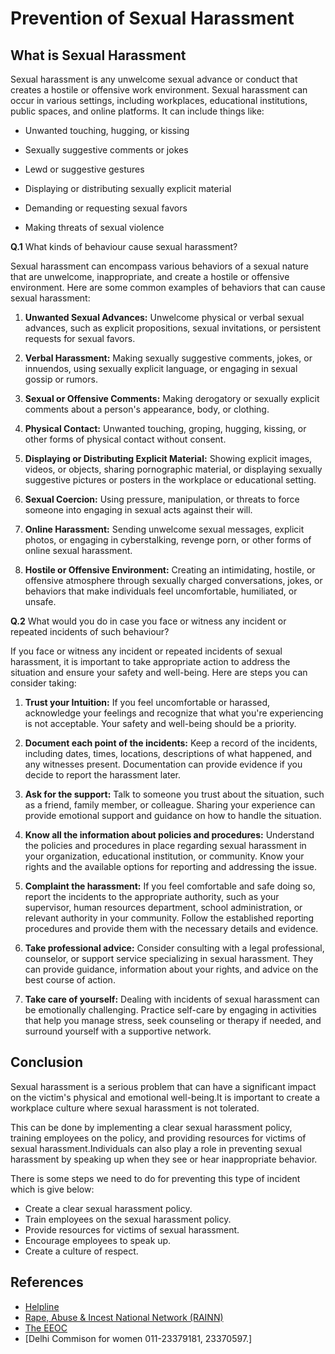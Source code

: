 # Prevention of Sexual Harassment

## What is Sexual Harassment

Sexual harassment is any unwelcome sexual advance or conduct that creates a hostile or offensive work environment. Sexual harassment can occur in various settings, including workplaces, educational institutions, public spaces, and online platforms. It can include things like:

* Unwanted touching, hugging, or kissing

* Sexually suggestive comments or jokes

* Lewd or suggestive gestures

* Displaying or distributing sexually explicit material

* Demanding or requesting sexual favors

* Making threats of sexual violence


**Q.1** What kinds of behaviour cause sexual harassment?

Sexual harassment can encompass various behaviors of a sexual nature that are unwelcome, inappropriate, and create a hostile or offensive environment. Here are some common examples of behaviors that can cause sexual harassment:

1. **Unwanted Sexual Advances:** Unwelcome physical or verbal sexual advances, such as explicit propositions, sexual invitations, or persistent requests for sexual favors.

2. **Verbal Harassment:** Making sexually suggestive comments, jokes, or innuendos, using sexually explicit language, or engaging in sexual gossip or rumors.

3. **Sexual or Offensive Comments:** Making derogatory or sexually explicit comments about a person's appearance, body, or clothing.

4. **Physical Contact:** Unwanted touching, groping, hugging, kissing, or other forms of physical contact without consent.

5. **Displaying or Distributing Explicit Material:** Showing explicit images, videos, or objects, sharing pornographic material, or displaying sexually suggestive pictures or posters in the workplace or educational setting.

6. **Sexual Coercion:** Using pressure, manipulation, or threats to force someone into engaging in sexual acts against their will.

7. **Online Harassment:** Sending unwelcome sexual messages, explicit photos, or engaging in cyberstalking, revenge porn, or other forms of online sexual harassment.

8. **Hostile or Offensive Environment:** Creating an intimidating, hostile, or offensive atmosphere through sexually charged conversations, jokes, or behaviors that make individuals feel uncomfortable, humiliated, or unsafe.



**Q.2** What would you do in case you face or witness any incident or repeated incidents of such behaviour?

If you face or witness any incident or repeated incidents of sexual harassment, it is important to take appropriate action to address the situation and ensure your safety and well-being. Here are steps you can consider taking:


1. **Trust your Intuition:** If you feel uncomfortable or harassed, acknowledge your feelings and recognize that what you're experiencing is not acceptable. Your safety and well-being should be a priority.

2. **Document each point of the incidents:** Keep a record of the incidents, including dates, times, locations, descriptions of what happened, and any witnesses present. Documentation can provide evidence if you decide to report the harassment later.

3. **Ask for the support:** Talk to someone you trust about the situation, such as a friend, family member, or colleague. Sharing your experience can provide emotional support and guidance on how to handle the situation.

4. **Know all the information about policies and procedures:** Understand the policies and procedures in place regarding sexual harassment in your organization, educational institution, or community. Know your rights and the available options for reporting and addressing the issue.

5. **Complaint the harassment:** If you feel comfortable and safe doing so, report the incidents to the appropriate authority, such as your supervisor, human resources department, school administration, or relevant authority in your community. Follow the established reporting procedures and provide them with the necessary details and evidence.

6. **Take professional advice:** Consider consulting with a legal professional, counselor, or support service specializing in sexual harassment. They can provide guidance, information about your rights, and advice on the best course of action.

7. **Take care of yourself:** Dealing with incidents of sexual harassment can be emotionally challenging. Practice self-care by engaging in activities that help you manage stress, seek counseling or therapy if needed, and surround yourself with a supportive network.


## Conclusion

Sexual harassment is a serious problem that can have a significant impact on the victim's physical and emotional well-being.It is important to create a workplace culture where sexual harassment is not tolerated.

This can be done by implementing a clear sexual harassment policy, training employees on the policy, and providing resources for victims of sexual harassment.Individuals can also play a role in preventing sexual harassment by speaking up when they see or hear inappropriate behavior.

There is some steps we need to do for preventing this type of incident which is give below:

* Create a clear sexual harassment policy. 
* Train employees on the sexual harassment policy. 
* Provide resources for victims of sexual harassment. 
* Encourage employees to speak up. 
* Create a culture of respect. 


## References
* [Helpline](http://www.ncw.nic.in/helplines)
* [Rape, Abuse & Incest National Network (RAINN)](https://www.rainn.org/)
* [The EEOC](https://www.eeoc.gov/)
* [Delhi Commison for women 011-23379181, 23370597.]

